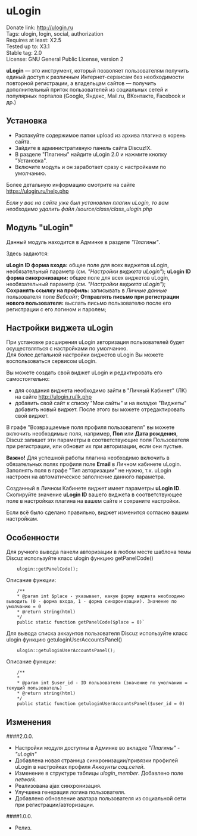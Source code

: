 # uLogin

Donate link: http://ulogin.ru  
Tags: ulogin, login, social, authorization  
Requires at least: X2.5  
Tested up to: X3.1  
Stable tag: 2.0  
License: GNU General Public License, version 2  

**uLogin** — это инструмент, который позволяет пользователям получить единый доступ к различным Интернет-сервисам без необходимости повторной регистрации,
а владельцам сайтов — получить дополнительный приток пользователей из социальных сетей и популярных порталов (Google, Яндекс, Mail.ru, ВКонтакте, Facebook и др.)

## Установка
- Распакуйте содержимое папки upload из архива плагина в корень сайта.
- Зайдите в административную панель сайта Discuz!X.
- В разделе "Плагины" найдите uLogin 2.0 и нажмите кнопку "Установка".
- Включите модуль и он заработает сразу с настройками по умолчанию.

Более детальную информацию смотрите на сайте https://ulogin.ru/help.php

*Если у вас на сайте уже был установлен плагин uLogin, то вам необходимо удалить файл /source/class/class_ulogin.php*

## Модуль "uLogin"

Данный модуль находится в Админке в разделе *"Плагины"*.

Здесь задаются: 
 
**uLogin ID форма входа:** общее поле для всех виджетов uLogin, необязательный параметр (см. *"Настройки виджета uLogin"*);
**uLogin ID форма синхронизации:** общее поле для всех виджетов uLogin, необязательный параметр (см. *"Настройки виджета uLogin"*);
**Сохранять ссылку на профиль:** записывать в *Личные данные* пользователя поле *Вебсайт*;
**Отправлять письмо при регистрации нового пользователя:** выслать письмо пользователю после его регистрации с его логином и паролем;

## Настройки виджета uLogin

При установке расширения uLogin авторизация пользователей будет осуществляться с настройками по умолчанию.  
Для более детальной настройки виджетов uLogin Вы можете воспользоваться сервисом uLogin.  

Вы можете создать свой виджет uLogin и редактировать его самостоятельно:

- для создания виджета необходимо зайти в "Личный Кабинет" (ЛК) на сайте http://ulogin.ru/lk.php
- добавить свой сайт к списку "Мои сайты" и на вкладке "Виджеты" добавить новый виджет. После этого вы можете отредактировать свой виджет.

В графе "Возвращаемые поля профиля пользователя" вы можете включить необходимые поля, например, **Пол** или **Дата рождения**, Discuz запишет эти параметры
в соответствующие поля Пользователя при регистрации, или обновит их при авторизации, если они пустые.

**Важно!** Для успешной работы плагина необходимо включить в обязательных полях профиля поле **Еmail** в Личном кабинете uLogin.  
Заполнять поля в графе "Тип авторизации" не нужно, т.к. uLogin настроен на автоматическое заполнение данного параметра.

Созданный в Личном Кабинете виджет имеет параметры **uLogin ID**.  
Скопируйте значение **uLogin ID** вашего виджета в соответствующее поле в настройках плагина на вашем сайте и сохраните настройки.   

Если всё было сделано правильно, виджет изменится согласно вашим настройкам.


## Особенности

Для ручного вывода панели авторизации в любом месте шаблона темы Discuz используйте класс ulogin функцию getPanelCode()

		ulogin::getPanelCode();
	
Описание функции:

		/**
		* @param int $place - указывает, какую форму виджета необходимо выводить (0 - форма входа, 1 - форма синхронизации). Значение по умолчанию = 0
		* @return string(html)
		*/
		public static function getPanelCode($place = 0)`

Для вывода списка аккаунтов пользователя Discuz используйте класс ulogin функцию getuloginUserAccountsPanel()

		ulogin::getuloginUserAccountsPanel();
	
Описание функции:

		/**
		*
		* @param int $user_id - ID пользователя (значение по умолчанию = текущий пользователь)
		* @return string(html)
		*/
		public static function getuloginUserAccountsPanel($user_id = 0)

## Изменения

####2.0.0.
  * Настройки модуля доступны в Админке во вкладке *"Плагины" - "uLogin"*
  * Добавлена новая страница синхронизации/привязки профилей uLogin в настройках профиля *Аккаунты соц.сетей*.
  * Изменение в структуре таблицы *ulogin_member*. Добавлено поле *network*.
  * Реализована ajax синхронизация.
  * Улучшена генерация логина пользователя.
  * Добавлено обновление аватара пользователя из социальной сети при регистрации/авторизации.
 
####1.0.0.
* Релиз.
